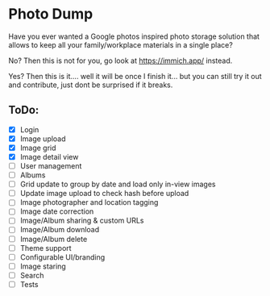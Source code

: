 # Photo Dump

Have you ever wanted a Google photos inspired photo storage solution that allows to keep all your family/workplace materials in a single place?

No? Then this is not for you, go look at https://immich.app/ instead.

Yes? Then this is it.... well it will be once I finish it... but you can still try it out and contribute, just dont be surprised if it breaks.

## ToDo:
- [X] Login
- [X] Image upload
- [X] Image grid
- [X] Image detail view
- [ ] User management
- [ ] Albums
- [ ] Grid update to group by date and load only in-view images
- [ ] Update image upload to check hash before upload
- [ ] Image photographer and location tagging
- [ ] Image date correction
- [ ] Image/Album sharing & custom URLs
- [ ] Image/Album download
- [ ] Image/Album delete
- [ ] Theme support
- [ ] Configurable UI/branding
- [ ] Image staring
- [ ] Search
- [ ] Tests
